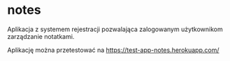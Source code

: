 # notes
Aplikacja z systemem rejestracji pozwalająca zalogowanym użytkownikom zarządzanie notatkami. 

Aplikację można przetestować na https://test-app-notes.herokuapp.com/



